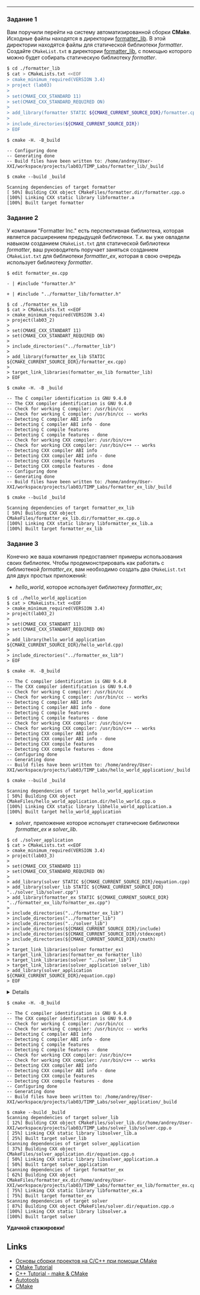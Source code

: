 
___

### Задание 1
Вам поручили перейти на систему автоматизированной сборки **CMake**.
Исходные файлы находятся в директории [formatter_lib](formatter_lib).
В этой директории находятся файлы для статической библиотеки *formatter*.
Создайте `CMakeList.txt` в директории [formatter_lib](formatter_lib),
с помощью которого можно будет собирать статическую библиотеку *formatter*.

```sh
$ cd ./formatter_lib
$ cat > CMakeLists.txt <<EOF
> cmake_minimum_required(VERSION 3.4)
> project (lab03)
> 
> set(CMAKE_CXX_STANDARD 11)
> set(CMAKE_CXX_STANDARD_REQUIRED ON)
> 
> add_library(formatter STATIC ${CMAKE_CURRENT_SOURCE_DIR}/formatter.cpp)
>
> include_directories(${CMAKE_CURRENT_SOURCE_DIR})
> EOF
```

```shell
$ cmake -H. -B_build

-- Configuring done
-- Generating done
-- Build files have been written to: /home/andrey/User-XXI/workspace/projects/lab03/TIMP_Labs/formatter_lib/_build
```

```shell
$ cmake --build _build

Scanning dependencies of target formatter
[ 50%] Building CXX object CMakeFiles/formatter.dir/formatter.cpp.o
[100%] Linking CXX static library libformatter.a
[100%] Built target formatter

```


### Задание 2
У компании "Formatter Inc." есть перспективная библиотека,
которая является расширением предыдущей библиотеки. Т.к. вы уже овладели
навыком созданием `CMakeList.txt` для статической библиотеки *formatter*, ваш
руководитель поручает заняться созданием `CMakeList.txt` для библиотеки
*formatter_ex*, которая в свою очередь использует библиотеку *formatter*.

```shell
$ edit formatter_ex.cpp

- | #include "formatter.h"

+ | #include "../formatter_lib/formatter.h"
```

```shell
$ cd ./formatter_ex_lib
$ cat > CMakeLists.txt <<EOF
> cmake_minimum_required(VERSION 3.4)
> project(lab03_2)
> 
> set(CMAKE_CXX_STANDART 11)
> set(CMAKE_CXX_STANDART_REQUIRED ON)
> 
> include_directories("../formatter_lib")
>
> add_library(formatter_ex_lib STATIC ${CMAKE_CURRENT_SOURCE_DIR}/formatter_ex.cpp)
>
> target_link_libraries(formatter_ex_lib formatter_lib)
> EOF
```

```shell
$ cmake -H. -B _build

-- The C compiler identification is GNU 9.4.0
-- The CXX compiler identification is GNU 9.4.0
-- Check for working C compiler: /usr/bin/cc
-- Check for working C compiler: /usr/bin/cc -- works
-- Detecting C compiler ABI info
-- Detecting C compiler ABI info - done
-- Detecting C compile features
-- Detecting C compile features - done
-- Check for working CXX compiler: /usr/bin/c++
-- Check for working CXX compiler: /usr/bin/c++ -- works
-- Detecting CXX compiler ABI info
-- Detecting CXX compiler ABI info - done
-- Detecting CXX compile features
-- Detecting CXX compile features - done
-- Configuring done
-- Generating done
-- Build files have been written to: /home/andrey/User-XXI/workspace/projects/lab03/TIMP_Labs/formatter_ex_lib/_build
```

```shell
$ cmake --build _build

Scanning dependencies of target formatter_ex_lib
[ 50%] Building CXX object CMakeFiles/formatter_ex_lib.dir/formatter_ex.cpp.o
[100%] Linking CXX static library libformatter_ex_lib.a
[100%] Built target formatter_ex_lib

```

### Задание 3
Конечно же ваша компания предоставляет примеры использования своих библиотек.
Чтобы продемонстрировать как работать с библиотекой *formatter_ex*,
вам необходимо создать два `CMakeList.txt` для двух простых приложений:
* *hello_world*, которое использует библиотеку *formatter_ex*;
```shell
$ cd ./hello_world_application
$ cat > CMakeLists.txt <<EOF
> cmake_minimum_required(VERSION 3.4)
> project(lab03_2)
>
> set(CMAKE_CXX_STANDART 11)
> set(CMAKE_CXX_STANDART_REQUIRED ON)
>
> add_library(hello_world_application ${CMAKE_CURRENT_SOURCE_DIR}/hello_world.cpp)
>
> include_directories("../formatter_ex_lib")
> EOF
```

```shell
$ cmake -H. -B_build

-- The C compiler identification is GNU 9.4.0
-- The CXX compiler identification is GNU 9.4.0
-- Check for working C compiler: /usr/bin/cc
-- Check for working C compiler: /usr/bin/cc -- works
-- Detecting C compiler ABI info
-- Detecting C compiler ABI info - done
-- Detecting C compile features
-- Detecting C compile features - done
-- Check for working CXX compiler: /usr/bin/c++
-- Check for working CXX compiler: /usr/bin/c++ -- works
-- Detecting CXX compiler ABI info
-- Detecting CXX compiler ABI info - done
-- Detecting CXX compile features
-- Detecting CXX compile features - done
-- Configuring done
-- Generating done
-- Build files have been written to: /home/andrey/User-XXI/workspace/projects/lab03/TIMP_Labs/hello_world_application/_build
```

```shell
$ cmake --build _build

Scanning dependencies of target hello_world_application
[ 50%] Building CXX object CMakeFiles/hello_world_application.dir/hello_world.cpp.o
[100%] Linking CXX static library libhello_world_application.a
[100%] Built target hello_world_application
```
* *solver*, приложение которое испольует статические библиотеки *formatter_ex* и *solver_lib*.
```shell
$ cd ./solver_application
$ cat > CMakeLists.txt <<EOF
> cmake_minimum_required(VERSION 3.4) 
> project(lab03_3)
> 
> set(CMAKE_CXX_STANDARD 11)
> set(CMAKE_CXX_STANDARD_REQUIRED ON)
> 
> add_library(solver STATIC ${CMAKE_CURRENT_SOURCE_DIR}/equation.cpp)
> add_library(solver_lib STATIC ${CMAKE_CURRENT_SOURCE_DIR} "../solver_lib/solver.cpp")
> add_library(formatter_ex STATIC ${CMAKE_CURRENT_SOURCE_DIR} "../formatter_ex_lib/formatter_ex.cpp")
>
> include_directories("../formatter_ex_lib")
> include_directories("../formatter_lib")
> include_directories("../solver_lib")
> include_directories(${CMAKE_CURRENT_SOURCE_DIR}/include)
> include_directories(${CMAKE_CURRENT_SOURCE_DIR}/stdexcept)
> include_directories(${CMAKE_CURRENT_SOURCE_DIR}/cmath)
>
> target_link_libraries(solver formatter_ex)
> target_link_libraries(formatter_ex formatter_lib)
> target_link_libraries(solver "../solver_lib")
> target_link_libraries(solver_application solver_lib)
> add_library(solver_application ${CMAKE_CURRENT_SOURCE_DIR}/equation.cpp)
> EOF
```

<details>

```c++
.../TIMP_Labs/solver_lib/solver.cpp:14:21: error: ‘sqrtf’ is not a member of ‘std’
   14 |     x1 = (-b - std::sqrtf(d)) / (2 * a);
      |                     ^~~~~
   15 |     x2 = (-b + std::sqrtf(d)) / (2 * a);
      |                     ^~~~~

```
```c++
.../TIMP_Labs/solver_lib/solver.cpp:

$ edit solver.cpp

+ #include <cmath>
```

```c++
.../TIMP_Labs/solver_lib/solver.cpp:15:21: error: ‘sqrtf’ is not a member of ‘std’; did you mean ‘sqrt’?
   15 |     x1 = (-b - std::sqrtf(d)) / (2 * a);
      |                     ^~~~~
      |                     sqrt
   16 |     x2 = (-b + std::sqrtf(d)) / (2 * a);
      |                     ^~~~~
      |                     sqrt

```

```c++
.../TIMP_Labs/solver_lib/solver.cpp:

$ edit solver.cpp

-   15 |     x1 = (-b - std::sqrtf(d)) / (2 * a);
-   16 |     x2 = (-b + std::sqrtf(d)) / (2 * a);

+   15 |     x1 = (-b - sqrtf(d)) / (2 * a);
+   16 |     x2 = (-b + sqrtf(d)) / (2 * a);
```

</details>

```shell
$ cmake -H. -B_build

-- The C compiler identification is GNU 9.4.0
-- The CXX compiler identification is GNU 9.4.0
-- Check for working C compiler: /usr/bin/cc
-- Check for working C compiler: /usr/bin/cc -- works
-- Detecting C compiler ABI info
-- Detecting C compiler ABI info - done
-- Detecting C compile features
-- Detecting C compile features - done
-- Check for working CXX compiler: /usr/bin/c++
-- Check for working CXX compiler: /usr/bin/c++ -- works
-- Detecting CXX compiler ABI info
-- Detecting CXX compiler ABI info - done
-- Detecting CXX compile features
-- Detecting CXX compile features - done
-- Configuring done
-- Generating done
-- Build files have been written to: /home/andrey/User-XXI/workspace/projects/lab03/TIMP_Labs/solver_application/_build
```

```shell
$ cmake --build _build
Scanning dependencies of target solver_lib
[ 12%] Building CXX object CMakeFiles/solver_lib.dir/home/andrey/User-XXI/workspace/projects/lab03/TIMP_Labs/solver_lib/solver.cpp.o
[ 25%] Linking CXX static library libsolver_lib.a
[ 25%] Built target solver_lib
Scanning dependencies of target solver_application
[ 37%] Building CXX object CMakeFiles/solver_application.dir/equation.cpp.o
[ 50%] Linking CXX static library libsolver_application.a
[ 50%] Built target solver_application
Scanning dependencies of target formatter_ex
[ 62%] Building CXX object CMakeFiles/formatter_ex.dir/home/andrey/User-XXI/workspace/projects/lab03/TIMP_Labs/formatter_ex_lib/formatter_ex.cpp.o
[ 75%] Linking CXX static library libformatter_ex.a
[ 75%] Built target formatter_ex
Scanning dependencies of target solver
[ 87%] Building CXX object CMakeFiles/solver.dir/equation.cpp.o
[100%] Linking CXX static library libsolver.a
[100%] Built target solver
```

**Удачной стажировки!**

## Links
- [Основы сборки проектов на С/C++ при помощи CMake](https://eax.me/cmake/)
- [CMake Tutorial](http://neerc.ifmo.ru/wiki/index.php?title=CMake_Tutorial)
- [C++ Tutorial - make & CMake](https://www.bogotobogo.com/cplusplus/make.php)
- [Autotools](http://www.gnu.org/software/automake/manual/html_node/Autotools-Introduction.html)
- [CMake](https://cgold.readthedocs.io/en/latest/index.html)

```
